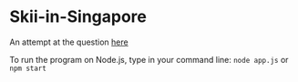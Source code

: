 # Skii-in-Singapore

An attempt at the question [here](http://geeks.redmart.com/2015/01/07/skiing-in-singapore-a-coding-diversion/)

To run the program on Node.js, type in your command line:
`node app.js` or `npm start`

